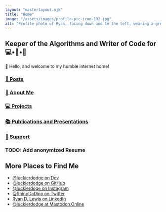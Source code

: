 ```yaml
---
layout: "masterlayout.njk"
title: "Home"
image: "/assets/images/profile-pic-icon-192.jpg"
alt: "Profile photo of Ryan, facing down and to the left, wearing a green baseball cap."
---
```


## Keeper of the Algorithms and Writer of Code for 💻•📱•🤖

👋 Hello, and welcome to my humble internet home!

### [📝 Posts]({{site.url}}/posts)
### [🤝 About Me]({{site.url}}/aboutme)
### [💻 Projects]({{site.url}}/projects)
### [📚 Publications and Presentations]({{site.url}}/pubs)
### [💸 Support]({{site.url}}/support)
### TODO: Add anonymized Resume

## More Places to Find Me

* [@luckierdodge on Dev](https://dev.to/luckierdodge)
* [@luckierdodge on GitHub](https://github.com/luckierdodge)
* [@luckierdoge on Instagram](https://www.instagram.com/luckierdodge/)
* [@RhinoDaDino on Twitter](https://twitter.com/RhinoDaDino)
* [Ryan D. Lewis on LinkedIn](https://www.linkedin.com/in/ryan-d-lewis)
* <a rel="me" href="https://mastodon.online/@luckierdodge">@luckierdodge at Mastodon.Online</a>
